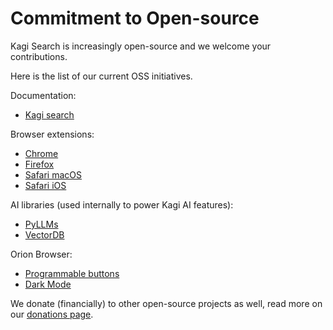 # Commitment to Open-source

Kagi Search is increasingly open-source and we welcome your contributions.

Here is the list of our current OSS initiatives.

Documentation:

- [Kagi search](https://github.com/kagisearch/kagi-docs)

Browser extensions:

- [Chrome](https://github.com/kagisearch/browser_extensions)
- [Firefox](https://github.com/kagisearch/browser_extensions)
- [Safari macOS](https://github.com/kagisearch/Kagi-Search-for-Safari-macOS)
- [Safari iOS](https://github.com/kagisearch/Kagi-Search-for-Safari-iOS)

AI libraries (used internally to power Kagi AI features):
- [PyLLMs](https://github.com/kagisearch/pyllms)
- [VectorDB](https://github.com/kagisearch/vectordb)

Orion Browser:
- [Programmable buttons](https://github.com/OrionBrowser/ProgrammableButtons)
- [Dark Mode](https://github.com/OrionBrowser/DarkMode)

We donate (financially) to other open-source projects as well, read more on our [donations page](../company/donations.md).
